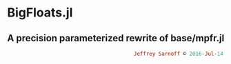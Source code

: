 # BigFloats.jl
## A precision parameterized rewrite of base/mpfr.jl
```ruby
                                         Jeffrey Sarnoff © 2016˗Jul˗14 ≏ New York City
```

